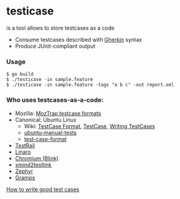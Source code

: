 # testicase

is a tool allows to store testcases as a code

- Consume testcases described with [Gherkin](https://docs.cucumber.io/gherkin) syntax
- Produce JUnit-compliant output

### Usage

```
$ go build
$ ./testicase -in sample.feature
$ ./testicase -in sample.feature -tags "a b c" -out report.xml
```

### Who uses testcases-as-a-code:

- Mozilla: [MozTrap testcase formats](https://moztrap.readthedocs.io/en/latest/userguide/ui/import.html)
- Canonical: Ubuntu Linux
  - Wiki: [TestCase Format](https://wiki.ubuntu.com/Testing/TestCaseFormat), [TestCase](https://wiki.ubuntu.com/QATeam/TestCase), [Writing TestCases](https://wiki.ubuntu.com/QATeam/ContributingTestcases/Manual/Writing)
  - [ubuntu-manual-tests](https://launchpad.net/ubuntu-manual-tests/)
  - [test-case-format](https://github.com/javier-lopez/learn/blob/master/sh/tools/test-case-format)
- [TestRail](http://automation-remarks.com/2018/test-cases-as-a-code/index.html)
- [Linaro](https://github.com/Linaro/test-definitions)
- [Chromium (Blink)](https://cs.chromium.org/chromium/src/third_party/blink/manual_tests/?g=0)
- [xmind2testlink](https://github.com/tobyqin/xmind2testlink)
- [Zephyr](https://github.com/zephyrproject-rtos/qm/tree/master/doc/plans)
- [Gramps](https://github.com/gramps-project/gramps/blob/master/TestPlan.txt)

[How to write good test cases](https://github.com/robotframework/HowToWriteGoodTestCases/blob/master/HowToWriteGoodTestCases.rst)
